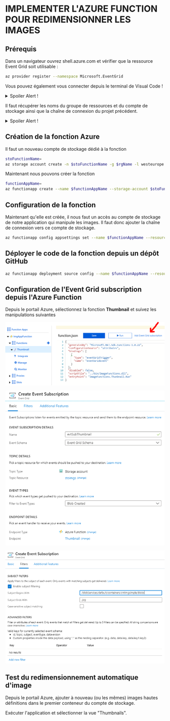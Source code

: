 # IMPLEMENTER L'AZURE FUNCTION POUR REDIMENSIONNER LES IMAGES

## Prérequis

Dans un navigateur ouvrez shell.azure.com et vérifier que la ressource Event Grid soit utilisable :

```bash
az provider register --namespace Microsoft.EventGrid
```

Vous pouvez également vous connecter depuis le terminal de Visual Code !

<details>
  <summary>Spoiler Alert !</summary>

```bash
az account clear
az login -u ...@soatformation.onmicrosoft.com -p ...
az account set -s SoCloudSandboxV2
az group list
```

</details>

Il faut récupérer les noms du groupe de ressources et du compte de stockage ainsi que la chaîne de connexion du projet précédent.

<details>
  <summary>Spoiler Alert !</summary>

```bash
rgName=
stoName=
cnSTO=$(az storage account show-connection-string -n $stoName -g $rgName -o tsv)
echo $cnSTO
```

</details>

## Création de la fonction Azure

Il faut un nouveau compte de stockage dédié à la fonction

```bash
stoFunctionName=
az storage account create -n $stoFunctionName -g $rgName -l westeurope --sku Standard_LRS --kind StorageV2
```

Maintenant nous pouvons créer la fonction

```bash
functionAppName=
az functionapp create --name $functionAppName --storage-account $stoFunctionName --resource-group $rgName --consumption-plan-location westeurope
```

## Configuration de la fonction

Maintenant qu'elle est créée, il nous faut un accès au compte de stockage de notre application qui manipule les images. Il faut donc ajouter la chaîne de connexion vers ce compte de stockage.

```bash
az functionapp config appsettings set --name $functionAppName --resource-group $rgName --settings AzureWebJobsStorage=$cnSTO THUMBNAIL_CONTAINER_NAME=thumbnails THUMBNAIL_WIDTH=100 FUNCTIONS_EXTENSION_VERSION=~2
```

## Déployer le code de la fonction depuis un dépôt GitHub

```bash
az functionapp deployment source config --name $functionAppName --resource-group $rgName --branch master --manual-integration --repo-url https://github.com/Azure-Samples/function-image-upload-resize
```

## Configuration de l'Event Grid subscription depuis l'Azure Function

Depuis le portail Azure, sélectionnez la fonction **Thumbnail** et suivez les manipulations suivantes

![](../assets/storage/event_subscription_1.png)

![](../assets/storage/event_subscription_2.png)

![](../assets/storage/event_subscription_3.png)


## Test du redimensionnement automatique d'image

Depuis le portail Azure, ajouter à nouveau (ou les mêmes) images hautes définitions dans le premier conteneur du compte de stockage.

Exécuter l'application et sélectionner la vue "Thumbnails".

